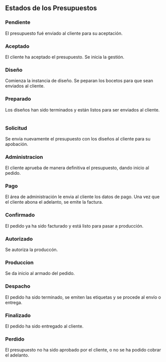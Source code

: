## Estados de los Presupuestos

### Pendiente
El presupuesto fué enviado al cliente para su aceptación.
&nbsp;

### Aceptado
El cliente ha aceptado el presupuesto. Se inicia la gestión.
&nbsp;

### Diseño
Comienza la instancia de diseño. Se peparan los bocetos para que sean enviados al cliente.
&nbsp;

### Preparado
Los diseños han sido terminados y están listos para ser enviados al cliente.
&nbsp;

### Solicitud
Se envia nuevamente el presupuesto con los diseños al cliente para su apobación.
&nbsp;

### Administracion
El cliente aprueba de manera definitiva el presupuesto, dando inicio al pedido.
&nbsp;

### Pago
El área de administración le envia al cliente los datos de pago. Una vez que el cliente abona el adelanto, se emite la factura.
&nbsp;

### Confirmado
El pedido ya ha sido facturado y está listo para pasar a producción.
&nbsp;

### Autorizado
Se autoriza la produccón.
&nbsp;

### Produccion
Se da inicio al armado del pedido.
&nbsp;

### Despacho
El pedido ha sido terminado, se emiten las etiquetas y se procede al envío o entrega.
&nbsp;

### Finalizado
El pedido ha sido entregado al cliente.
&nbsp;

### Perdido
El presupuesto no ha sido aprobado por el cliente, o no se ha podido cobrar el adelanto.
&nbsp;